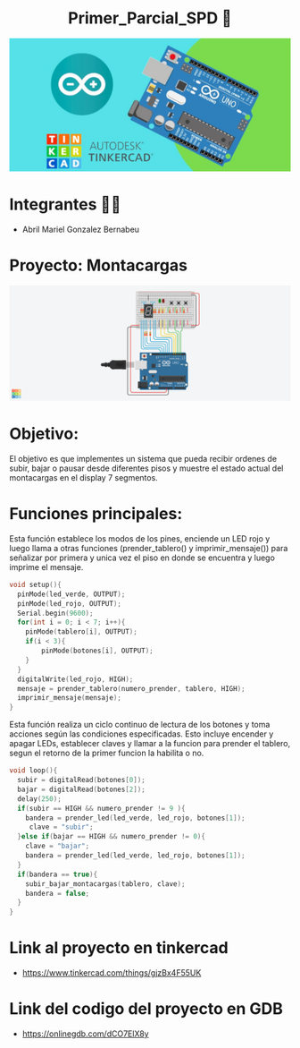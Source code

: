 <h1 align= "center">Primer_Parcial_SPD 🤖</h1>

<p align="center">
   <img src= "Img/ArduinoTinkercad.jpg" />
</p>

# Integrantes 👩‍🎓 
- Abril Mariel Gonzalez Bernabeu

# Proyecto: Montacargas 
<p align="center">
   <img src= "Img/Proyecto montacargas.png"/>
</p>

# Objetivo: 
El objetivo es que implementes un sistema que pueda recibir ordenes de subir, bajar o pausar desde diferentes pisos y muestre el estado actual del montacargas en el display 7 segmentos. 

# Funciones principales:

Esta función establece los modos de los pines, enciende un LED rojo y luego llama a otras funciones (prender_tablero() y imprimir_mensaje()) para señalizar por primera y unica vez el piso en donde se encuentra y luego imprime el mensaje.
```c++
void setup(){
  pinMode(led_verde, OUTPUT);
  pinMode(led_rojo, OUTPUT);
  Serial.begin(9600);
  for(int i = 0; i < 7; i++){
  	pinMode(tablero[i], OUTPUT);
    if(i < 3){
    	pinMode(botones[i], OUTPUT);
    }
  }
  digitalWrite(led_rojo, HIGH);
  mensaje = prender_tablero(numero_prender, tablero, HIGH);
  imprimir_mensaje(mensaje);
}
```

Esta función realiza un ciclo continuo de lectura de los botones y toma acciones según las condiciones especificadas. Esto incluye encender y apagar LEDs, establecer claves y llamar a la funcion para prender el tablero, segun el retorno de la primer funcion la habilita o no.
```c++
void loop(){
  subir = digitalRead(botones[0]);
  bajar = digitalRead(botones[2]);
  delay(250);
  if(subir == HIGH && numero_prender != 9 ){
    bandera = prender_led(led_verde, led_rojo, botones[1]);
 	 clave = "subir";
  }else if(bajar == HIGH && numero_prender != 0){
    clave = "bajar";
    bandera = prender_led(led_verde, led_rojo, botones[1]);
  }
  if(bandera == true){
    subir_bajar_montacargas(tablero, clave);
    bandera = false;
  }
}
```

# Link al proyecto en tinkercad
- https://www.tinkercad.com/things/gjzBx4F55UK

# Link del codigo del proyecto en GDB
- https://onlinegdb.com/dCO7ElX8y
